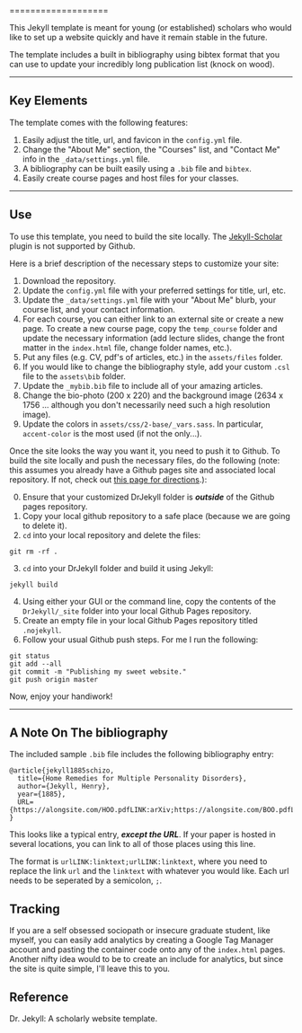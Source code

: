 
===================

This Jekyll template is meant for young (or established) scholars who would like to set up a website quickly and have it remain stable in the future.

The template includes a built in bibliography using bibtex format that you can use to update your incredibly long publication list (knock on wood).

___

## Key Elements
The template comes with the following features:

1. Easily adjust the title, url, and favicon in the `config.yml` file.
2. Change the "About Me" section, the "Courses" list, and "Contact Me" info in the `_data/settings.yml` file.
3. A bibliography can be built easily using a `.bib` file and `bibtex`.
4. Easily create course pages and host files for your classes.

---
## Use
To use this template, you need to build the site locally. The [Jekyll-Scholar](https://github.com/inukshuk/jekyll-scholar) plugin is not supported by Github.

Here is a brief description of the necessary steps to customize your site:

1. Download the repository.
2. Update the `config.yml` file with your preferred settings for title, url, etc.
3. Update the `_data/settings.yml` file with your "About Me" blurb, your course list, and your contact information.
4. For each course, you can either link to an external site or create a new page. To create a new course page, copy the `temp_course` folder and update the necessary information (add lecture slides, change the front matter in the `index.html` file, change folder names, etc.).
5. Put any files (e.g. CV, pdf's of articles, etc.) in the `assets/files` folder.
6. If you would like to change the bibliography style, add your custom `.csl` file to the `assets\bib` folder.
7. Update the `_mybib.bib` file to include all of your amazing articles.
8. Change the bio-photo (200 x 220) and the background image (2634 x 1756 ... although you don't necessarily need such a high resolution image).
9. Update the colors in `assets/css/2-base/_vars.sass`. In particular, `accent-color` is the most used (if not the only...).

Once the site looks the way you want it, you need to push it to Github. To build the site locally and push the necessary files, do the following (note: this assumes you already have a Github pages site and associated local repository. If not, check out [this page for directions](https://pages.github.com/).):

0. Ensure that your customized DrJekyll folder is ***outside*** of the Github pages repository.
1. Copy your local github repository to a safe place (because we are going to delete it).
2. `cd` into your local repository and delete the files:

  ```
  git rm -rf .
  ```
3. `cd` into your DrJekyll folder and build it using Jekyll:

  ```
  jekyll build
  ```
4. Using either your GUI or the command line, copy the contents of the `DrJekyll/_site` folder into your local Github Pages repository.
5. Create an empty file in your local Github Pages repository titled `.nojekyll`.
6. Follow your usual Github push steps. For me I run the following:

  ```
  git status
  git add --all
  git commit -m "Publishing my sweet website."
  git push origin master
  ```

Now, enjoy your handiwork!

---

## A Note On The bibliography
The included sample `.bib` file includes the following bibliography entry:

```
@article{jekyll1885schizo,
  title={Home Remedies for Multiple Personality Disorders},
  author={Jekyll, Henry},
  year={1885},
  URL={https://alongsite.com/HOO.pdfLINK:arXiv;https://alongsite.com/BOO.pdfLINK:NBER;/assets/files/paper.pdfLINK:PDF}
}
```
This looks like a typical entry, ***except the URL***. If your paper is hosted in several locations, you can link to all of those places using this line.

The format is `urlLINK:linktext;urlLINK:linktext`, where you need to replace the link `url` and the `linktext` with whatever you would like. Each url needs to be seperated by a semicolon, `;`.

## Tracking
If you are a self obsessed sociopath or insecure graduate student, like myself, you can easily add analytics by creating a Google Tag Manager account and pasting the container code onto any of the `index.html` pages. Another nifty idea would to be to create an include for analytics, but since the site is quite simple, I'll leave this to you.


## Reference
Dr. Jekyll: A scholarly website template.
